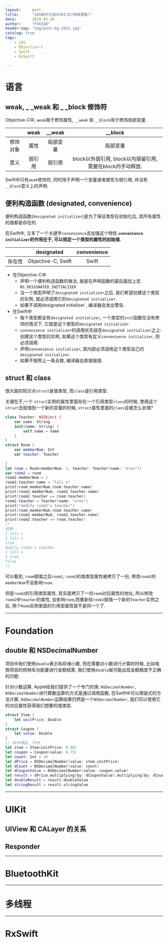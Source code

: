 ```yaml
---
layout:     post
title:      "iOS碎片化知识点汇总(持续更新)"
date:       2019-03-26
author:     "P36348"
header-img: "img/post-bg-2015.jpg"
catalog: true
tags:
    - iOS
    - Objective-C
    - Swift
    - RxSwift

---
```


# 语言

## weak, _ _weak 和 _ _block 修饰符

Objective-C中, `weak`用于修饰属性, `__weak` 和 `__block`用于修饰局部变量.

|          |  weak  |  __weak  |                          __block                           |
| :------: | :----: | :------: | :--------------------------------------------------------: |
| 修饰对象 |  属性  | 局部变量 |                          局部变量                          |
|   意义   | 弱引用 |  弱引用  | block以外弱引用, block以内保留引用, 需要在block内手动释放. |

Swift中只有`weak`修饰符, 同时用于声明一个变量或者属性为弱引用, 并没有`__block`意义上的声明.

## 便利构造函数 (designated, convenience)

便利构造函数(`designated initializer`)是为了保证类型在初始化后, 其所有属性的值都是存在的. 

在Swift中, 又多了一个关键字`convenience`去加强这个特性.**`convenience initializer`的作用在于, 可以规定一个类型的属性的初始值.**

|        |     designated     | convenience |
| :----: | :----------------: | :---------: |
| 存在性 | Objective-C, Swift |    Swift    |

- 在Objective-C中
  -  声明一个便利构造函数的做法, 就是在声明函数的最后面加上宏`NS_DESIGNATED_INITIALIZER`
  - 当一个类型声明了`designated initializer`之后, 我们希望创建这个类型的实例, 就必须调用它的`designated initializer`.
  - 如果不调用designated initializer`, 编译器会发出警告.
- 在Swift中
  - 每个类型都会有`designated initializer`, 一个类型的`init`函数在没有修饰的情况下, 它就是这个类型的`designated initializer`.
  - `convenience initializer`的调用优先级在`designated initializer`之上: 创建这个类型的实例, 如果这个类型有定义`convenience initializer`, 则必须调用.
  - 声明`convenience initializer`, 其内部必须调用这个类型自己的`designated initializer`.
  - 如果不按照上一条去做, 编译器会直接报错.

## struct 和 class

很大路的知识点`struct`是值类型, 而`class`是引用类型.

关键在于,一个 `struct`实例的属性里面存在一个引用类型`class`的时候, 使用这个`struct`去赋值到一个新的变量的时候, `struct`属性里面的`class`会被怎么处理?

```swift
class Teacher: NSObject {
    var name: String
    init(name: String) {
        self.name = name
    }
}
struct Room {
    var memberNum: Int
    var teacher: Teacher
    
}
let room = Room(memberNum: 1, teacher: Teacher(name: "oreo"))
var room2 = room
room2.memberNum = 2
room2.teacher.name = "loli v"
print(room.memberNum,room.teacher.name)
print(room2.memberNum, room2.teacher.name)
print(room2.teacher == room.teacher)
room2.teacher = Teacher(name: "oreo")
print("modify room2's teacher")
print(room.memberNum,room.teacher.name)
print(room2.memberNum, room2.teacher.name)
print(room2.teacher == room.teacher)
/*
结果:
1 loli v
2 loli v
true
modify room2's teacher
1 loli v
2 oreo
false
*/ 
```

可以看到, `room`赋值之后`room2`, `room2`的值类型属性被拷贝了一份, 修改`room2`的`memberNum`不会影响`room`.

但是`room2`的引用类型属性, 其实是拷贝了一份`room`对应属性的地址, 所以修改`room2`中`teacher`的属性, 会影响`room`,而重新给`room2`赋值一个新的`Teacher`实例之后, 两个`Room`实例里面的引用型属性就不是同一个了.

---

# Foundation

## double 和 NSDecimalNumber

项目中我们使用`double`表示和存储小数, 而在需要对小数进行计算的时候, 比如电商项目的购物车功能要进行金额结算, 我们使用`double`就可能出现金额精度不正确的问题.

针对小数运算, Apple给我们提供了一个专门的类: `NSDecimalNumber`, `NSDecimalNumber`进行算数运算的方式是通过调用函数, 在Swift中可以用链式的方法计算, `NSDecimalNumber`运算结果仍然是一个`NSDecimalNumber`, 我们可以使用它的对应属性获得我们想要的值类型.

```swift
struct Item {
    let unitPrice: Double
}
struct Coupon {
    let value: Double
}
// 20件商品, 75折
let item = Item(unitPrice: 9.99)
let coupon = Coupon(value: 0.75)
let count: Int = 20
let dPrice = NSDecimalNumber(value: item.unitPrice)
let dCount = NSDecimalNumber(value: count)
let dCouponValue = NSDecimalNumber(value: coupon.value)
let result = dPrice.multiplying(by: dCouponValue).multiplying(by: dCount)
let doubleResult = result.doubleValue
let stringResult = result.stringValue
```



---

# UIKit

## UIView 和 CALayer 的关系

## Responder

---

# BluetoothKit

---

# 多线程

---

# RxSwift